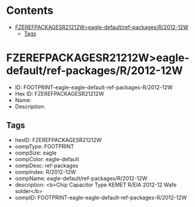 



Contents
========

* [FZEREFPACKAGESR21212W>eagle-default/ref-packages/R/2012-12W](#fzerefpackagesr21212weagle-defaultref-packagesr2012-12w)
	* [Tags](#tags)

# FZEREFPACKAGESR21212W>eagle-default/ref-packages/R/2012-12W

- ID: FOOTPRINT-eagle-eagle-default-ref-packages-R/2012-12W
- Hex ID: FZEREFPACKAGESR21212W
- Name: 
- Description: 

## Tags

- hexID: FZEREFPACKAGESR21212W
- oompType: FOOTPRINT
- oompSize: eagle
- oompColor: eagle-default
- oompDesc: ref-packages
- oompIndex: R/2012-12W
- oompName: eagle-default/ref-packages/R/2012-12W
- description: &lt;b&gt;Chip Capacitor Type KEMET R/EIA 2012-12 Wafe solder&lt;/b&gt;
- oompID: FOOTPRINT-eagle-eagle-default-ref-packages-R/2012-12W
